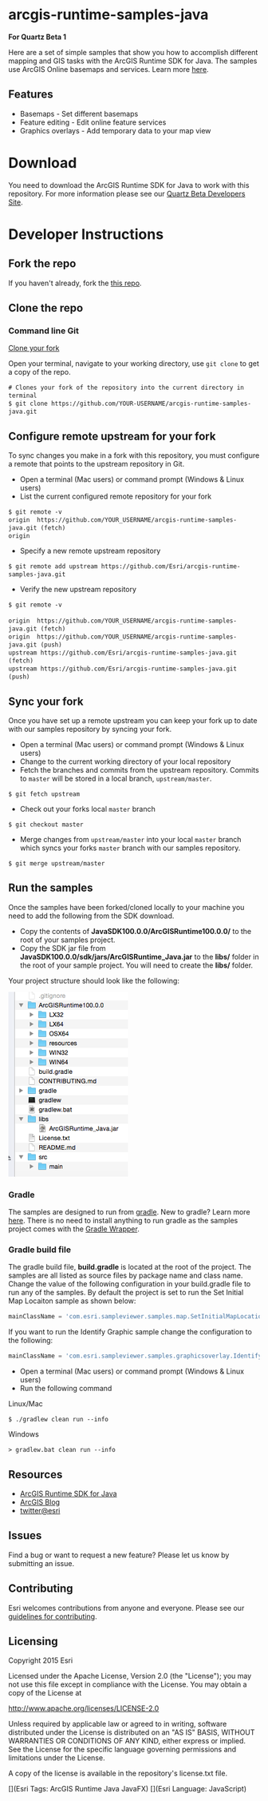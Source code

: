 # arcgis-runtime-samples-java

**For Quartz Beta 1**

Here are a set of simple samples that show you how to accomplish different mapping and GIS tasks with the ArcGIS Runtime SDK for Java. The samples use ArcGIS Online basemaps and services.  Learn more [here](http://www.arcgis.com/about/).


## Features
* Basemaps - Set different basemaps
* Feature editing - Edit online feature services
* Graphics overlays - Add temporary data to your map view

# Download
You need to download the ArcGIS Runtime SDK for Java to work with this repository.  For more information please see our [Quartz Beta Developers Site](https://developers.arcgis.com/java/beta). 

# Developer Instructions

##  Fork the repo
If you haven't already, fork the [this repo](https://github.com/Esri/arcgis-runtime-samples-java/fork).

## Clone the repo

### Command line Git
[Clone your fork](https://help.github.com/articles/fork-a-repo#step-2-clone-your-fork)

Open your terminal, navigate to your working directory, use ```git clone``` to get a copy of the repo.

```
# Clones your fork of the repository into the current directory in terminal
$ git clone https://github.com/YOUR-USERNAME/arcgis-runtime-samples-java.git
```

## Configure remote upstream for your fork
To sync changes you make in a fork with this repository, you must configure a remote that points to the upstream repository in Git.

- Open a terminal (Mac users) or command prompt (Windows & Linux users)
- List the current configured remote repository for your fork

```
$ git remote -v
origin	https://github.com/YOUR_USERNAME/arcgis-runtime-samples-java.git (fetch)
origin
```

- Specify a new remote upstream repository

```
$ git remote add upstream https://github.com/Esri/arcgis-runtime-samples-java.git
```

- Verify the new upstream repository

```
$ git remote -v

origin	https://github.com/YOUR_USERNAME/arcgis-runtime-samples-java.git (fetch)
origin	https://github.com/YOUR_USERNAME/arcgis-runtime-samples-java.git (push)
upstream https://github.com/Esri/arcgis-runtime-samples-java.git (fetch)
upstream https://github.com/Esri/arcgis-runtime-samples-java.git (push)
```

## Sync your fork
Once you have set up a remote upstream you can keep your fork up to date with our samples repository by syncing your fork.

- Open a terminal (Mac users) or command prompt (Windows & Linux users)
- Change to the current working directory of your local repository
- Fetch the branches and commits from the upstream repository.  Commits to ```master``` will be stored in a local branch, ```upstream/master```.

```
$ git fetch upstream
```

- Check out your forks local ```master``` branch

```
$ git checkout master
```

- Merge changes from ```upstream/master``` into  your local ```master``` branch which syncs your forks ```master``` branch with our samples repository.

```
$ git merge upstream/master
```

## Run the samples
Once the samples have been forked/cloned locally to your machine you need to add the following from the SDK download.  

- Copy the contents of **JavaSDK100.0.0/ArcGISRuntime100.0.0/** to the root of your samples project.
- Copy the SDK jar file from **JavaSDK100.0.0/sdk/jars/ArcGISRuntime_Java.jar** to the **libs/** folder in the root of your sample project.  You will need to create the **libs/** folder.  

Your project structure should look like the following:  

![project structure](project-structure.png)

### Gradle
The samples are designed to run from [gradle](https://gradle.org/).  New to gradle?  Learn more [here](https://gradle.org/getting-started-gradle-java/). There is no need to install anything to run gradle as the samples project comes with the [Gradle Wrapper](https://docs.gradle.org/current/userguide/gradle_wrapper.html).

### Gradle build file
The gradle build file, **build.gradle** is located at the root of the project.  The samples are all listed as source files by package name and class name.  Change the value of the following configuration in your build.gradle file to run any of the samples.  By default the project is set to run the Set Initial Map Locaiton sample as shown below:  

```groovy
mainClassName = 'com.esri.sampleviewer.samples.map.SetInitialMapLocation'
```

If you want to run the Identify Graphic sample change the configuration to the following:  

```groovy
mainClassName = 'com.esri.sampleviewer.samples.graphicsoverlay.IdentifyGraphic'
```

- Open a terminal (Mac users) or command prompt (Windows & Linux users)
- Run the following command

Linux/Mac
```
$ ./gradlew clean run --info
```

Windows
```
> gradlew.bat clean run --info
```

## Resources

* [ArcGIS Runtime SDK for Java](https://developers.arcgis.com/java/)
* [ArcGIS Blog](http://blogs.esri.com/esri/arcgis/)
* [twitter@esri](http://twitter.com/esri)

## Issues

Find a bug or want to request a new feature?  Please let us know by submitting an issue.

## Contributing

Esri welcomes contributions from anyone and everyone. Please see our [guidelines for contributing](https://github.com/esri/contributing).

## Licensing
Copyright 2015 Esri

Licensed under the Apache License, Version 2.0 (the "License");
you may not use this file except in compliance with the License.
You may obtain a copy of the License at

   http://www.apache.org/licenses/LICENSE-2.0

Unless required by applicable law or agreed to in writing, software
distributed under the License is distributed on an "AS IS" BASIS,
WITHOUT WARRANTIES OR CONDITIONS OF ANY KIND, either express or implied.
See the License for the specific language governing permissions and
limitations under the License.

A copy of the license is available in the repository's license.txt  file.

[](Esri Tags: ArcGIS Runtime Java JavaFX)
[](Esri Language: JavaScript)​
